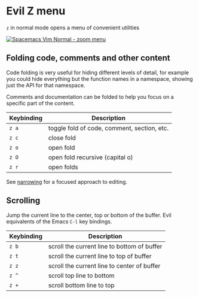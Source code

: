 # Evil Z menu
`z` in normal mode opens a menu of convenient utilities

[![Spacemacs Vim Normal - zoom menu](/images/spacemacs-vim-normal-zoom-menu.png)](/images/spacemacs-vim-normal-zoom-menu.png)


## Folding code, comments and other content
Code folding is very useful for hiding different levels of detail, for example you could hide everything but the function names in a namespace, showing just the API for that namespace.

Comments and documentation can be folded to help you focus on a specific part of the content.

| Keybinding | Description                                 |
|------------|---------------------------------------------|
| `z a`      | toggle fold of code, comment, section, etc. |
| `z c`      | close fold                                  |
| `z o`      | open fold                                   |
| `z O`      | open fold recursive (capital o)             |
| `z r`      | open folds                                  |

See [narrowing](/spacemacs-basics/evil-tools/narrowing.md) for a focused approach to editing.


## Scrolling
Jump the current line to the center, top or bottom of the buffer. Evil equivalents of the Emacs `C-l` key bindings.

| Keybinding | Description                                 |
|------------|---------------------------------------------|
| `z b`      | scroll the current line to bottom of buffer |
| `z t`      | scroll the current line to top of buffer    |
| `z z`      | scroll the current line to center of buffer |
| `z ^`      | scroll top line to bottom                   |
| `z +`      | scroll bottom line to top                   |
